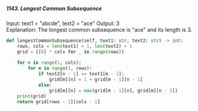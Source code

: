 
##### 1143. Longest Common Subsequence

Input: text1 = "abcde", text2 = "ace" 
Output: 3  
Explanation: The longest common subsequence is "ace" and its length is 3.

```python
def longestCommonSubsequence(self, text1: str, text2: str) -> int:
    rows, cols = len(text1) + 1, len(text2) + 1
    grid = [[0] * cols for _ in range(rows)]
    
    for n in range(1, cols):
        for m in range(1, rows):
            if text2[n - 1] == text1[m - 1]:
                grid[m][n] = 1 + grid[m - 1][n - 1]
            else:
                grid[m][n] = max(grid[m - 1][n], grid[m][n - 1])
    print(grid)   
    return grid[rows - 1][cols - 1]
```